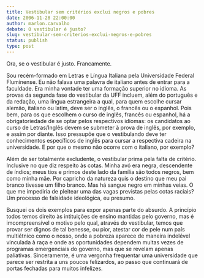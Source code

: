 ```yaml
---
title: Vestibular sem critérios exclui negros e pobres
date: 2006-11-28 22:00:00
author: marlon.carvalho
debate: O vestibular é justo?
slug: vestibular-sem-criterios-exclui-negros-e-pobres
status: publish 
type: post
---
```


Ora, se o vestibular é justo. Francamente.  

  

Sou recém-formado em Letras e Língua Italiana pela Universidade Federal Fluminense. Eu não falava uma palavra de italiano antes de entrar para a faculdade. Era minha vontade ter uma formação superior no idioma. As provas da segunda fase do vestibular da UFF incluem, além do português e da redação, uma língua estrangeira a qual, para quem escolhe cursar alemão, italiano ou latim, deve ser o inglês, o francês ou o espanhol. Pois bem, para os que escolhem o curso de inglês, francês ou espanhol, há a obrigatoriedade de se optar pelos respectivos idiomas: os candidatos ao curso de Letras/Inglês devem se submeter à prova de inglês, por exemplo, e assim por diante. Isso pressupõe que o vestibulando deve ter conhecimentos específicos de inglês para cursar a respectiva cadeira na universidade. E por que o mesmo não ocorre com o italiano, por exemplo?  

  

Além de ser totalmente excludente, o vestibular prima pela falta de critério. Inclusive no que diz respeito às cotas. Minha avó era negra, descendente de índios; meus tios e primos deste lado da família são todos negros, bem como minha mãe. Por capricho da natureza quis o destino que meu pai branco tivesse um filho branco. Mas há sangue negro em minhas veias. O que me impediria de pleitear uma das vagas previstas pelas cotas raciais? Um processo de falsidade ideológica, eu presumo.  

  

Busquei os dois exemplos para expor apenas parte do absurdo. A princípio todos temos direito às intituições de ensino mantidas pelo governo, mas é imcompreensível o motivo pelo qual, através do vestibular, temos que provar ser dignos de tal benesse, ou pior, atestar cor de pele num país multiétnico como o nosso, onde a pobreza aparece de maneira indelével vinculada à raça e onde as oportunidades dependem muitas vezes de programas emergenciais do governo, mas que se revelam apenas paliativas. Sinceramente, é uma vergonha frequentar uma universidade que parece ser restrita a uns poucos felizardos, ao passo que continuará de portas fechadas para muitos infelizes.  


